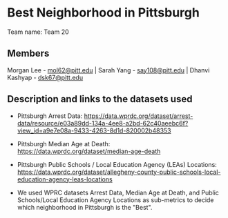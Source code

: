 # Best Neighborhood in Pittsburgh
Team name:  Team 20
## Members
Morgan Lee - mol62@pitt.edu | Sarah Yang - say108@pitt.edu | Dhanvi Kashyap - dsk67@pitt.edu
## Description and links to the datasets used
* Pittsburgh Arrest Data: https://data.wprdc.org/dataset/arrest-data/resource/e03a89dd-134a-4ee8-a2bd-62c40aeebc6f?view_id=a9e7e08a-9433-4263-8d1d-820002b48353
* Pittsburgh Median Age at Death: https://data.wprdc.org/dataset/median-age-death
* Pittsburgh Public Schools / Local Education Agency (LEAs) Locations: https://data.wprdc.org/dataset/allegheny-county-public-schools-local-education-agency-leas-locations

* We used WPRC datasets Arrest Data, Median Age at Death, and Public Schools/Local Education Agency Locations as sub-metrics to decide which neighborhood in Pittsburgh is the "Best".

